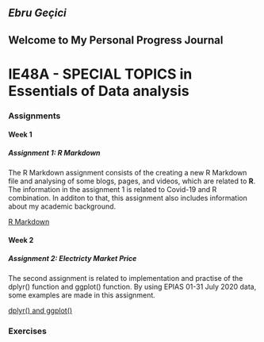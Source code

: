 

## *Ebru Geçici* 
## Welcome to My Personal Progress Journal
# IE48A - SPECIAL TOPICS in Essentials of Data analysis

### **Assignments**

#### Week 1
##### Assignment 1: *R Markdown*


The R Markdown assignment consists of the creating a new R Markdown file and analysing of some blogs, pages, and videos, which are related to **R**.
The information in the assignment 1 is related to Covid-19 and R combination. In additon to that, this assignment also includes information about my academic background. 

[R Markdown](Introduction.html)


#### Week 2
##### Assignment 2: *Electricty Market Price*

The second assignment is related to implementation and practise of the dplyr() function and ggplot() function.
By using EPIAS 01-31 July 2020 data, some examples are made in this assignment.

[dplyr() and ggplot()](Assignment2.html)


### **Exercises**
